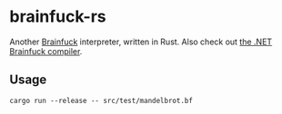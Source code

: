 # brainfuck-rs

Another [Brainfuck](https://en.wikipedia.org/wiki/Brainfuck) interpreter, written in Rust. Also check out [the .NET Brainfuck compiler](https://github.com/nikeee/Brainfuck.NET).

## Usage
```
cargo run --release -- src/test/mandelbrot.bf
```
